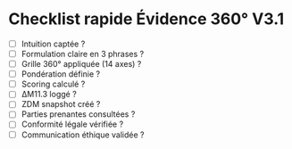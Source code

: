 # Checklist rapide Évidence 360° V3.1

- [ ] Intuition captée ?
- [ ] Formulation claire en 3 phrases ?
- [ ] Grille 360° appliquée (14 axes) ?
- [ ] Pondération définie ?
- [ ] Scoring calculé ?
- [ ] ΔM11.3 loggé ?
- [ ] ZDM snapshot créé ?
- [ ] Parties prenantes consultées ?
- [ ] Conformité légale vérifiée ?
- [ ] Communication éthique validée ?
